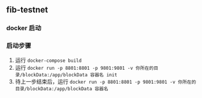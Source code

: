 ## fib-testnet

### docker 启动
### 启动步骤
1. 运行 `docker-compose build`
2. 运行  `docker run -p 8801:8801 -p 9801:9801 -v 你所在的目录/blockData:/app/blockData 容器名 init`
3. 待上一步结束后，运行 `docker run -p 8801:8801 -p 9801:9801 -v 你所在的目录/blockData:/app/blockData 容器名`
